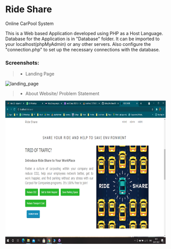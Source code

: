 # Ride Share
Online CarPool System 

This is a Web based Application developed using PHP as a Host Language. Database for the Application is in "Database" folder. It can be imported to your localhost(phpMyAdmin) or any other servers. Also configure the "connection.php" to set up the necessary connections with the database.

### Screenshots:
> - Landing Page
<img src="/Screenshots/index.png" width="800" height="450" alt="landing_page"/>

> - About Website/ Problem Statement
<img src="/Screenshots/about.png" width="800" height="450" alt="landing_page"/>


